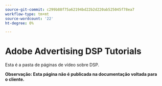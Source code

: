```yaml
---
source-git-commit: c299b88f75a62194bd22b2d220ab525045f78ea7
workflow-type: tm+mt
source-wordcount: '22'
ht-degree: 0%

---
```

# Adobe Advertising DSP Tutorials

Esta é a pasta de páginas de vídeo sobre DSP.

**Observação: Esta página não é publicada na documentação voltada para o cliente.**
